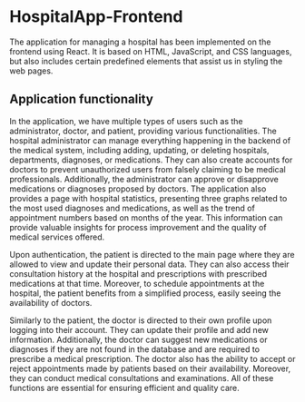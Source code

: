 # HospitalApp-Frontend

The application for managing a hospital has been implemented on the frontend using React. It is based on HTML, JavaScript, and CSS languages,
but also includes certain predefined elements that assist us in styling the web pages.

## Application functionality

In the application, we have multiple types of users such as the administrator, doctor, and patient, providing various functionalities.
The hospital administrator can manage everything happening in the backend of the medical system, including adding, updating, or deleting hospitals, departments, diagnoses, or medications. 
They can also create accounts for doctors to prevent unauthorized users from falsely claiming to be medical professionals. 
Additionally, the administrator can approve or disapprove medications or diagnoses proposed by doctors. 
The application also provides a page with hospital statistics, presenting three graphs related to the most used diagnoses and medications, as well as the trend of appointment numbers based on months of the year. 
This information can provide valuable insights for process improvement and the quality of medical services offered.

Upon authentication, the patient is directed to the main page where they are allowed to view and update their personal data. 
They can also access their consultation history at the hospital and prescriptions with prescribed medications at that time. 
Moreover, to schedule appointments at the hospital, the patient benefits from a simplified process, easily seeing the availability of doctors.

Similarly to the patient, the doctor is directed to their own profile upon logging into their account. 
They can update their profile and add new information.
Additionally, the doctor can suggest new medications or diagnoses if they are not found in the database and are required to prescribe a medical prescription.
The doctor also has the ability to accept or reject appointments made by patients based on their availability. 
Moreover, they can conduct medical consultations and examinations.
All of these functions are essential for ensuring efficient and quality care.
